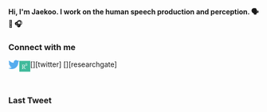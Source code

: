 #### Hi, I'm Jaekoo. I work on the human speech production and perception. 🗣 👅 🎧

### Connect with me
[<img align="left" alt="jkang | Twitter" width="22px" src="https://raw.githubusercontent.com/jaekookang/jaekookang/main/icon/twitter.svg" />][twitter]
[<img align="left" alt="jkang | ResearchGate" width="22px" src="https://raw.githubusercontent.com/jaekookang/jaekookang/main/icon/researchgate.svg" />][researchgate]

<br />

### Last Tweet
